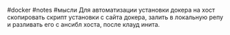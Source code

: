 #docker #notes  #мысли
Для автоматизации установки докера на хост скопировать скрипт установки с сайта докера, залить в локальную репу и разливать его с ансибл хоста, после клауд инита.
